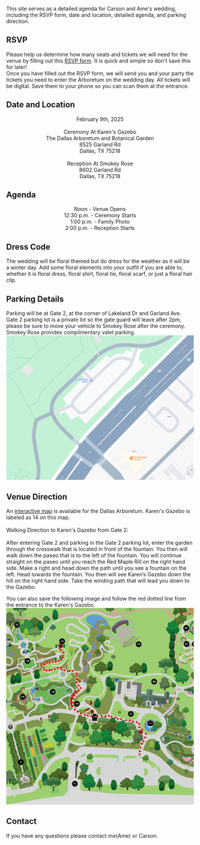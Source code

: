 
This site serves as a detailed agenda for Carson and Ame's wedding, including the RSVP form, date and location, detailed agenda, and parking direction. 

## RSVP

Please help us determine how many seats and tickets we will need for the venue by filling out this <a href="https://forms.gle/THmgmyDcw5MpqysX7">RSVP form</a>. It is quick and simple so don't save this for later!<br>
Once you have filled out the RSVP form, we will send you and your party the tickets you need to enter the Arboretum on the wedding day. All tickets will be digital. Save them to your phone so you can scan them at the entrance. 

## Date and Location

<div align="center">
February 9th, 2025 <br><br>
Ceremony At Karen's Gazebo <br>
The Dallas Arboretum and Botanical Garden <br>
8525 Garland Rd <br>
Dallas, TX 75218<br><br>
Reception At Smokey Rose<br>
8602 Garland Rd<br>
Dallas, TX 75218<br>
</div>

## Agenda

<div align="center">
Noon - Venue Opens<br>
12:30 p.m. - Ceremony Starts<br>
1:00 p.m. - Family Photo<br>
2:00 p.m. - Reception Starts<br>
</div>

## Dress Code

The wedding will be floral themed but do dress for the weather as it will be a winter day. Add some floral elements into your outfit if you are able to, whether it is floral dress, floral shirt, floral tie, floral scarf, or just a floral hair clip. 

## Parking Details

Parking will be at Gate 2, at the corner of Lakeland Dr and Garland Ave. Gate 2 parking lot is a private lot so the gate guard will leave after 2pm, please be sure to move your vehicle to Smokey Rose after the ceremony. Smokey Rose provides complimentary valet parking. <br>
![Parking Map](/docs/assets/gate2.png)

## Venue Direction

An <a href="https://www.dallasarboretum.org/visitor-information/gardens-and-pavilions/garden-map/">interactive map</a> is available for the Dallas Arboretum. Karen's Gazebo is labeled as 14 on this map. <br><br>
Walking Direction to Karen's Gazebo from Gate 2: <br><br>After entering Gate 2 and parking in the Gate 2 parking lot, enter the garden through the crosswalk that is located in front of the fountain. You then will walk down the paseo that is to the left of the fountain. You will continue straight on the paseo until you reach the Red Maple Rill on the right hand side. Make a right and head down the path until you see a fountain on the left. Head towards the fountain. You then will see Karen’s Gazebo down the hill on the right hand side. Take the winding path that will lead you down to the Gazebo. <br>

You can also save the following image and follow the red dotted line from the entrance to the Karen's Gazebo. 
![Venue Direction](/docs/assets/updated-venue-direction.png)

## Contact

If you have any questions please contact me(Ame) or Carson. 